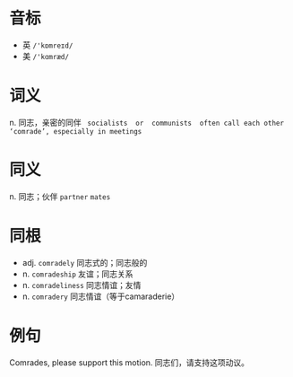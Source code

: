 # 音标

- 英 `/'kɒmreɪd/`
- 美 `/'kɑmræd/`

# 词义

n. 同志，亲密的同伴
` socialists  or  communists  often call each other ‘comrade’, especially in meetings`

# 同义

n. 同志；伙伴
`partner` `mates`

# 同根

- adj. `comradely` 同志式的；同志般的
- n. `comradeship` 友谊；同志关系
- n. `comradeliness` 同志情谊；友情
- n. `comradery` 同志情谊（等于camaraderie）

# 例句

Comrades, please support this motion.
同志们，请支持这项动议。


